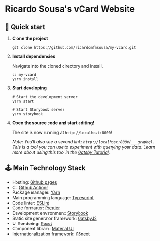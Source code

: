 # Ricardo Sousa's vCard Website

## 🚀 Quick start

1.  **Clone the project**

    ```shell
    git clone https://github.com/ricardomfmsousa/my-vcard.git
    ```

1.  **Install dependencies**

    Navigate into the cloned directory and install.

    ```shell
    cd my-vcard
    yarn install
    ```

1.  **Start developing**

    ```shell
    # Start the development server
    yarn start

    # Start Storybook server
    yarn storybook
    ```

1.  **Open the source code and start editing!**

    The site is now running at `http://localhost:8000`!

    _Note: You'll also see a second link: _`http://localhost:8000/___graphql`_. This is a tool you can use to experiment with querying your data. Learn more about using this tool in the [Gatsby Tutorial](https://www.gatsbyjs.com/docs/tutorial/part-4/#use-graphiql-to-explore-the-data-layer-and-write-graphql-queries)._

## 🕹️ Main Technology Stack

- Hosting: [Github pages](https://docs.github.com/pages/getting-started-with-github-pages/about-github-pages)
- CI: [Github Actions](https://github.com/features/actions)
- Package manager: [Yarn](https://yarnpkg.com/)
- Main programming language: [Typescript](https://www.typescriptlang.org/)
- Code linter: [ESLint](https://eslint.org/)
- Code formatter: [Prettier](https://prettier.io/)
- Development environment: [Storybook](https://storybook.js.org/)
- Static site generator framework: [GatsbyJS](https://www.gatsbyjs.com/)
- UI Rendering: [React](https://reactjs.org/)
- Component library: [Material UI](https://mui.com/pt/)
- Internationalization framework: [i18next](https://www.i18next.com/)

